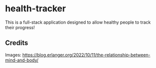 # health-tracker
This is a full-stack application designed to allow healthy people to track their progress!
## Credits
Images:
https://blog.erlanger.org/2022/10/11/the-relationship-between-mind-and-body/ 